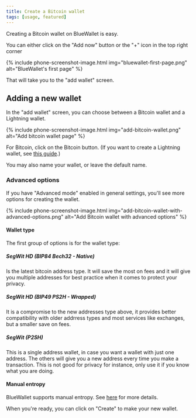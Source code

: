 ```yaml
---
title: Create a Bitcoin wallet
tags: [usage, featured]
---
```

Creating a Bitcoin wallet on BlueWallet is easy.

You can either click on the "Add now" button or the "+" icon in the top right corner

{% include phone-screenshot-image.html img="bluewallet-first-page.png" alt="BlueWallet's first page" %}

That will take you to the "add wallet" screen.

## Adding a new wallet

In the "add wallet" screen, you can choose between a Bitcoin wallet and a Lightning wallet.

{% include phone-screenshot-image.html img="add-bitcoin-wallet.png" alt="Add bitcoin wallet page" %}

For Bitcoin, click on the Bitcoin button. (If you want to create a Lightning wallet, see [this guide](/docs/create-lightning-wallet).)

You may also name your wallet, or leave the default name.

<div class="side-note" markdown="1">

### Advanced options

If you have "Advanced mode" enabled in general settings,
you'll see more options for creating the wallet.

{% include phone-screenshot-image.html img="add-bitcoin-wallet-with-advanced-options.png" alt="Add Bitcoin wallet with advanced options" %}

#### Wallet type

The first group of options is for the wallet type:

##### SegWit HD (BIP84 Bech32 - Native)

Is the latest bitcoin address type. It will save the most on fees and it will give you multiple addresses for best practice when it comes to protect your privacy.

##### SegWit HD (BIP49 PS2H - Wrapped)

It is a compromise to the new addresses type above, it provides better compatibility with older addrress types and most services like exchanges, but a smaller save on fees.

##### SegWit (P2SH)

This is a single address wallet, in case you want a wallet with just one address. The others will give you a new address every time you make a transaction. This is not good for privacy for instance, only use it if you know what you are doing.


#### Manual entropy

BlueWallet supports manual entropy. See [here](../manual-entropy/) for more details.

When you're ready, you can click on "Create" to make your new wallet.
</div>
